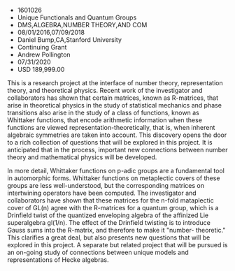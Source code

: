
* 1601026
* Unique Functionals and Quantum Groups
* DMS,ALGEBRA,NUMBER THEORY,AND COM
* 08/01/2016,07/09/2018
* Daniel Bump,CA,Stanford University
* Continuing Grant
* Andrew Pollington
* 07/31/2020
* USD 189,999.00

This is a research project at the interface of number theory, representation
theory, and theoretical physics. Recent work of the investigator and
collaborators has shown that certain matrices, known as R-matrices, that arise
in theoretical physics in the study of statistical mechanics and phase
transitions also arise in the study of a class of functions, known as Whittaker
functions, that encode arithmetic information when these functions are viewed
representation-theoretically, that is, when inherent algebraic symmetries are
taken into account. This discovery opens the door to a rich collection of
questions that will be explored in this project. It is anticipated that in the
process, important new connections between number theory and mathematical
physics will be developed.

In more detail, Whittaker functions on p-adic groups are a fundamental tool in
automorphic forms. Whittaker functions on metaplectic covers of these groups are
less well-understood, but the corresponding matrices on intertwining operators
have been computed. The investigator and collaborators have shown that these
matrices for the n-fold mataplectic cover of GL(n) agree with the R-matrices for
a quantum group, which is a Drinfield twist of the quantized enveloping algebra
of the affinized Lie superalgebra gl(1/n). The effect of the Drinfield twisting
is to introduce Gauss sums into the R-matrix, and therefore to make it "number-
theoretic." This clarifies a great deal, but also presents new questions that
will be explored in this project. A separate but related project that will be
pursued is an on-going study of connections between unique models and
representations of Hecke algebras.
